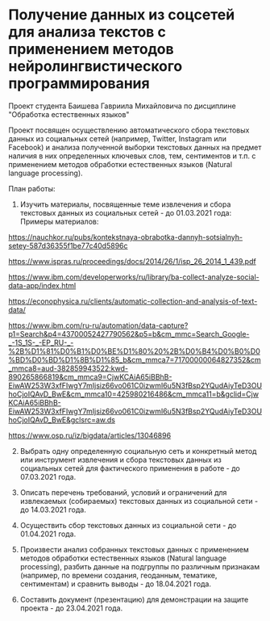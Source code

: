# Получение данных из соцсетей для анализа текстов с применением методов нейролингвистического программирования
Проект студента Баишева Гавриила Михайловича по дисциплине "Обработка естественных языков"

Проект посвящен осуществлению автоматического сбора текстовых данных из социальных сетей (например, Twitter, Instagram или Facebook) и анализа полученной выборки текстовых данных на предмет наличия в них определенных ключевых слов, тем, сентиментов и т.п. с применением методов обработки естественных языков (Natural language processing).

План работы:

1) Изучить материалы, посвященные теме извлечения и сбора текстовых данных из социальных сетей - до 01.03.2021 года:
Примеры материалов:

https://nauchkor.ru/pubs/kontekstnaya-obrabotka-dannyh-sotsialnyh-setey-587d36355f1be77c40d5896c

https://www.ispras.ru/proceedings/docs/2014/26/1/isp_26_2014_1_439.pdf

https://www.ibm.com/developerworks/ru/library/ba-collect-analyze-social-data-app/index.html

https://econophysica.ru/clients/automatic-collection-and-analysis-of-text-data/

https://www.ibm.com/ru-ru/automation/data-capture?p1=Search&p4=43700052427790562&p5=b&cm_mmc=Search_Google-_-1S_1S-_-EP_RU-_-%2B%D1%81%D0%B1%D0%BE%D1%80%20%2B%D0%B4%D0%B0%D0%BD%D0%BD%D1%8B%D1%85_b&cm_mmca7=71700000064827352&cm_mmca8=aud-382859943522:kwd-890265866819&cm_mmca9=CjwKCAiA65iBBhB-EiwAW253W3xfFIwgY7mIjsiz66vo061C0izwmI6u5N3fBsp2YQudAiyTeD3OUhoCjoIQAvD_BwE&cm_mmca10=425980216486&cm_mmca11=b&gclid=CjwKCAiA65iBBhB-EiwAW253W3xfFIwgY7mIjsiz66vo061C0izwmI6u5N3fBsp2YQudAiyTeD3OUhoCjoIQAvD_BwE&gclsrc=aw.ds

https://www.osp.ru/iz/bigdata/articles/13046896

2) Выбрать одну определенную социальную сеть и конкретный метод или инструмент извлечения и сбора текстовых данных из социальных сетей для фактического применения в работе - до 07.03.2021 года.

3) Описать перечень требований, условий и ограничений для извлекаемых (собираемых) текстовых данных из социальной сети - до 14.03.2021 года.

4) Осуществить сбор текстовых данных из социальной сети - до 01.04.2021 года.

5) Произвести анализ собранных текстовых данных с применением методов обработки естественных языков (Natural language processing), разбить данные на подгруппы по различным признакам (например, по времени создания, геоданным, тематике, сентиментам) и сравнить выводы - до 18.04.2021 года.

6) Составить документ (презентацию) для демонстрации на защите проекта - до 23.04.2021 года.
